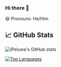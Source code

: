 ### Hi there 👋
😄 Pronouns: He/Him

## 📈 GitHub Stats

![iPeluwa's GitHub stats](https://github-readme-stats.vercel.app/api?username=ipeluwa&show_icons=true&theme=radical&count_private=true)


[![Top Languages](https://github-readme-stats.vercel.app/api/top-langs/?username=ipeluwa&layout=compact&theme=radical)](https://github.com/ipeluwa/github-readme-stats)

<!-- ![Profile views](https://gpvc.arturio.dev/ipeluwa) -->




<!--
**iPeluwa/ipeluwa** is a ✨ _special_ ✨ repository because its `README.md` (this file) appears on your GitHub profile.

Here are some ideas to get you started:

- 🔭 I’m currently working on ...
- 🌱 I’m currently learning ...
- 👯 I’m looking to collaborate on ...
- 🤔 I’m looking for help with ...
- 💬 Ask me about ...
- 📫 How to reach me: ...
- 😄 Pronouns: ...
- ⚡ Fun fact: ...
-->

